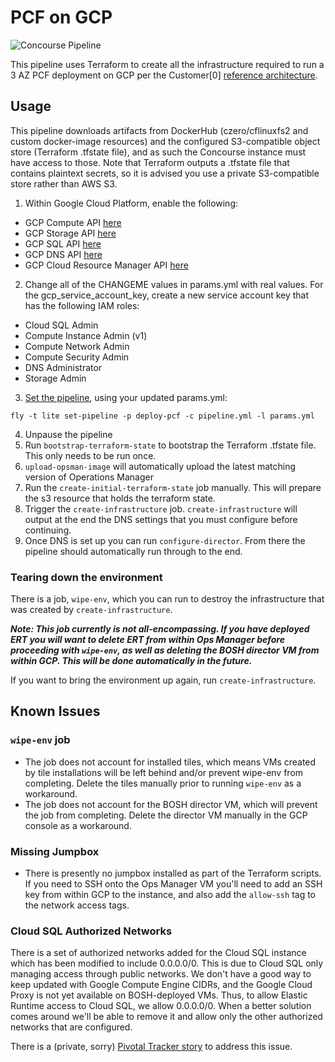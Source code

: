 # PCF on GCP

![Concourse Pipeline](embed.png)

This pipeline uses Terraform to create all the infrastructure required to run a
3 AZ PCF deployment on GCP per the Customer[0] [reference
architecture](http://docs.pivotal.io/pivotalcf/1-10/refarch/gcp/gcp_ref_arch.html).

## Usage

This pipeline downloads artifacts from DockerHub (czero/cflinuxfs2 and custom
docker-image resources) and the configured S3-compatible object store
(Terraform .tfstate file), and as such the Concourse instance must have access
to those. Note that Terraform outputs a .tfstate file that contains plaintext
secrets, so it is advised you use a private S3-compatible store rather than AWS
S3.

1. Within Google Cloud Platform, enable the following:
  * GCP Compute API [here](https://console.cloud.google.com/apis/api/compute_component)
  * GCP Storage API [here](https://console.cloud.google.com/apis/api/storage_component)
  * GCP SQL API [here](https://console.cloud.google.com/apis/api/sql_component)
  * GCP DNS API [here](https://console.cloud.google.com/apis/api/dns)
  * GCP Cloud Resource Manager API [here](https://console.cloud.google.com/apis/api/cloudresourcemanager.googleapis.com/overview)

2. Change all of the CHANGEME values in params.yml with real values. For the gcp_service_account_key, create a new service account key that has the following IAM roles:
  * Cloud SQL Admin
  * Compute Instance Admin (v1)
  * Compute Network Admin
  * Compute Security Admin
  * DNS Administrator
  * Storage Admin

3. [Set the pipeline](http://concourse.ci/single-page.html#fly-set-pipeline), using your updated params.yml:
  ```
  fly -t lite set-pipeline -p deploy-pcf -c pipeline.yml -l params.yml
  ```

4. Unpause the pipeline
5. Run `bootstrap-terraform-state` to bootstrap the Terraform .tfstate file. This only needs to be run once.
6. `upload-opsman-image` will automatically upload the latest matching version of Operations Manager
7. Run the `create-initial-terraform-state` job manually. This will prepare the s3 resource that holds the terraform state.
8. Trigger the `create-infrastructure` job. `create-infrastructure` will output at the end the DNS settings that you must configure before continuing.
9. Once DNS is set up you can run `configure-director`. From there the pipeline should automatically run through to the end.

### Tearing down the environment

There is a job, `wipe-env`, which you can run to destroy the infrastructure
that was created by `create-infrastructure`.

_**Note: This job currently is not all-encompassing. If you have deployed ERT you will want to delete ERT from within Ops Manager before proceeding with `wipe-env`, as well as deleting the BOSH director VM from within GCP. This will be done automatically in the future.**_

If you want to bring the environment up again, run `create-infrastructure`.

## Known Issues

### `wipe-env` job
* The job does not account for installed tiles, which means VMs created by tile
  installations will be left behind and/or prevent wipe-env from completing.
  Delete the tiles manually prior to running `wipe-env` as a workaround.
* The job does not account for the BOSH director VM, which will prevent the job
  from completing. Delete the director VM manually in the GCP console as a
  workaround.

### Missing Jumpbox
* There is presently no jumpbox installed as part of the Terraform scripts. If
  you need to SSH onto the Ops Manager VM you'll need to add an SSH key from
  within GCP to the instance, and also add the `allow-ssh` tag to the network
  access tags.

### Cloud SQL Authorized Networks

There is a set of authorized networks added for the Cloud SQL instance which
has been modified to include 0.0.0.0/0. This is due to Cloud SQL only
managing access through public networks. We don't have a good way to keep
updated with Google Compute Engine CIDRs, and the Google Cloud Proxy is not
yet available on BOSH-deployed VMs. Thus, to allow Elastic Runtime access to
Cloud SQL, we allow 0.0.0.0/0. When a better solution comes around we'll be
able to remove it and allow only the other authorized networks that are
configured.

There is a (private, sorry) [Pivotal Tracker
story](https://www.pivotaltracker.com/n/projects/975916/stories/133642819) to
address this issue.
